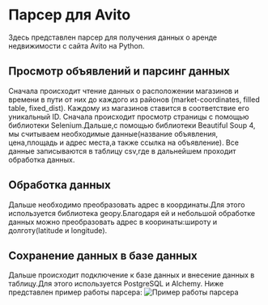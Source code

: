 # Парсер для Avito
Здесь представлен парсер для получения данных о аренде недвижимости c сайта Avito на Python.
## Просмотр объявлений и парсинг данных
Сначала происходит чтение данных о расположении магазинов и времени в пути от них до каждого из районов (market-coordinates, filled table, fixed_dist). Каждому из магазинов ставится в соответствие его уникальный ID. 
Сначала происходит просмотр страницы с помощью библиотеки Selenium.Дальше,с помощью библиотеки Beautiful Soup 4, мы считываем необходимые данные(название объявления, цена,площадь и адрес места,а также ссылка на объявление).
Все данные записываются в таблицу csv,где в дальнейшем проходит обработка данных.
## Обработка данных
Дальше необходимо преобразовать адрес в координаты.Для этого используется библиотека geopy.Благодаря ей и небольшой обработке данных можно преобразовать адрес в кооринаты:широту и долготу(latitude и longitude).
## Сохранение данных в базе данных
Дальше происходит подключение к базе данных и внесение данных в таблицу.Для этого используется PostgreSQL и Alchemy.
Ниже представлен пример работы парсера:
![Пример работы парсера](https://user-images.githubusercontent.com/112046185/236664722-9d9037b3-47e3-4759-8fc1-294c74c690b5.jpg)
